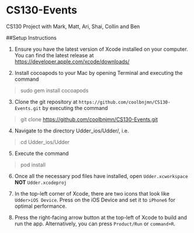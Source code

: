# CS130-Events
CS130 Project with Mark, Matt, Ari, Shai, Collin and Ben

##Setup Instructions
1. Ensure you have the latest version of Xcode installed on your computer. You can find the latest release at https://developer.apple.com/xcode/downloads/

2. Install cocoapods to your Mac by opening Terminal and executing the command 
  > sudo gem install cocoapods

3. Clone the git repository at `https://github.com/coolbnjmn/CS130-Events.git` by executing the command
  > git clone https://github.com/coolbnjmn/CS130-Events.git

4. Navigate to the directory Udder_ios/Udder/, i.e.
  > cd Udder_ios/Udder

5. Execute the command
  > pod install

6. Once all the necessary pod files have installed, open `Udder.xcworkspace` **NOT** `Udder.xcodeproj`

7. In the top-left corner of Xcode, there are two icons that look like `Udder>iOS Device`. Press on the iOS Device and set it to `iPhone6` for optimal performance.

7. Press the right-facing arrow button at the top-left of Xcode to build and run the app. Alternatively, you can press `Product/Run` or `command+R`.
